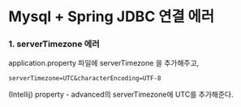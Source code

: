 # Mysql + Spring JDBC 연결 에러 



### 1. serverTimezone 에러



application.property 파일에 serverTimezone 을 추가해주고,

```
serverTimezone=UTC&characterEncoding=UTF-8
```



(Intellij) property - advanced의 serverTimezone에 UTC를 추가해준다.

